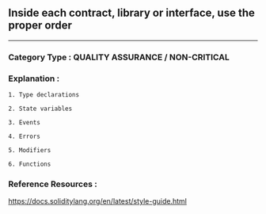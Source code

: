 ##   Inside each contract, library or interface, use the proper order



---

### **Category Type** : QUALITY ASSURANCE / NON-CRITICAL


### **Explanation** : 


    1. Type declarations

	2. State variables

	3. Events

	4. Errors

	5. Modifiers

	6. Functions
   		   



### **Reference Resources** : 

 https://docs.soliditylang.org/en/latest/style-guide.html